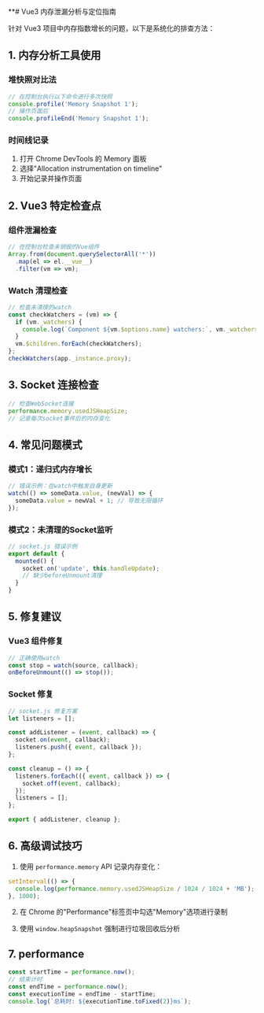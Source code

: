 **# Vue3 内存泄漏分析与定位指南

针对 Vue3 项目中内存指数增长的问题，以下是系统化的排查方法：

## 1. 内存分析工具使用

### 堆快照对比法
```javascript
// 在控制台执行以下命令进行多次快照
console.profile('Memory Snapshot 1');
// 操作页面后
console.profileEnd('Memory Snapshot 1');
```

### 时间线记录
1. 打开 Chrome DevTools 的 Memory 面板
2. 选择"Allocation instrumentation on timeline"
3. 开始记录并操作页面

## 2. Vue3 特定检查点

### 组件泄漏检查
```javascript
// 在控制台检查未销毁的Vue组件
Array.from(document.querySelectorAll('*'))
  .map(el => el.__vue__)
  .filter(vm => vm);
```

### Watch 清理检查
```javascript
// 检查未清理的watch
const checkWatchers = (vm) => {
  if (vm._watchers) {
    console.log(`Component ${vm.$options.name} watchers:`, vm._watchers.length);
  }
  vm.$children.forEach(checkWatchers);
};
checkWatchers(app._instance.proxy);
```

## 3. Socket 连接检查

```javascript
// 检查WebSocket连接
performance.memory.usedJSHeapSize;
// 记录每次socket事件后的内存变化
```

## 4. 常见问题模式

### 模式1：递归式内存增长
```javascript
// 错误示例：在watch中触发自身更新
watch(() => someData.value, (newVal) => {
  someData.value = newVal + 1; // 导致无限循环
});
```

### 模式2：未清理的Socket监听
```javascript
// socket.js 错误示例
export default {
  mounted() {
    socket.on('update', this.handleUpdate); 
    // 缺少beforeUnmount清理
  }
}
```

## 5. 修复建议

### Vue3 组件修复
```typescript
// 正确使用watch
const stop = watch(source, callback);
onBeforeUnmount(() => stop());
```

### Socket 修复
```javascript
// socket.js 修复方案
let listeners = [];

const addListener = (event, callback) => {
  socket.on(event, callback);
  listeners.push({ event, callback });
};

const cleanup = () => {
  listeners.forEach(({ event, callback }) => {
    socket.off(event, callback);
  });
  listeners = [];
};

export { addListener, cleanup };
```

## 6. 高级调试技巧

1. 使用 `performance.memory` API 记录内存变化：
```javascript
setInterval(() => {
  console.log(performance.memory.usedJSHeapSize / 1024 / 1024 + 'MB');
}, 1000);
```

2. 在 Chrome 的"Performance"标签页中勾选"Memory"选项进行录制

3. 使用 `window.heapSnapshot` 强制进行垃圾回收后分析

## 7. performance

```js
const startTime = performance.now();
// 结束计时
const endTime = performance.now();
const executionTime = endTime - startTime;
console.log(`总耗时: ${executionTime.toFixed(2)}ms`);
```

